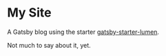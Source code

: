 # My Site
A Gatsby blog using the starter [gatsby-starter-lumen](https://github.com/alxshelepenok/gatsby-starter-lumen).

Not much to say about it, yet.
